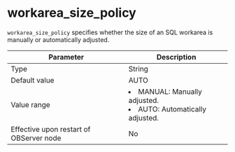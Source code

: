 workarea_size_policy
=========================================

`workarea_size_policy` specifies whether the size of an SQL workarea is manually or automatically adjusted.


| **Parameter** | **Description** |
|------------------|-----------------------------------------------------------------------------------------------------------------------|
| Type | String |
| Default value | AUTO |
| Value range | <li> MANUAL: Manually adjusted.   <li> AUTO: Automatically adjusted. |
| Effective upon restart of OBServer node | No |